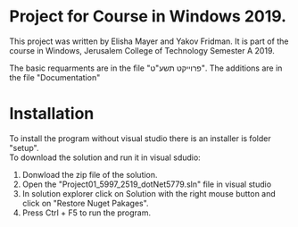 # Project for Course in Windows 2019.
This project was written by Elisha Mayer and Yakov Fridman.
It is part of the course in Windows, Jerusalem College of Technology Semester A 2019.

The basic requarments are in the file "פרוייקט תשע"ט".
The additions are in the file "Documentation"

# Installation
To install the program without visual studio there is an installer is folder "setup".<br/>
To download the solution and run it in visual sdudio:
  1. Donwload the zip file of the solution.
  2. Open the "Project01_5997_2519_dotNet5779.sln" file in visual studio
  3. In solution explorer click on Solution with the right mouse button and click on "Restore Nuget Pakages".
  4. Press Ctrl + F5 to run the program.
